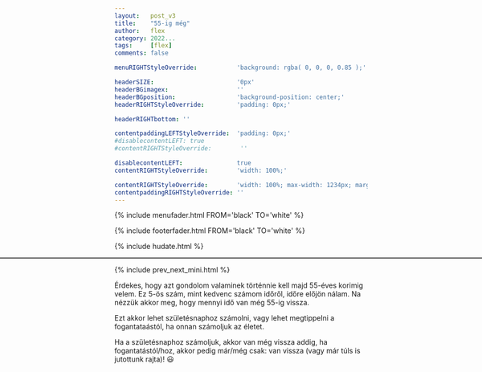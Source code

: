 ```yaml
---
layout:   post_v3
title:    "55-ig még"
author:   flex
category: 2022...
tags:     [flex]
comments: false

menuRIGHTStyleOverride:           'background: rgba( 0, 0, 0, 0.85 );'

headerSIZE:                       '0px'
headerBGimagex:                   ''
headerBGposition:                 'background-position: center;'
headerRIGHTStyleOverride:         'padding: 0px;'

headerRIGHTbottom: ''

contentpaddingLEFTStyleOverride:  'padding: 0px;'
#disablecontentLEFT: true
#contentRIGHTStyleOverride:        ''

disablecontentLEFT:               true
contentRIGHTStyleOverride:        'width: 100%;'

contentRIGHTStyleOverride:        'width: 100%; max-width: 1234px; margin: auto;'
contentpaddingRIGHTStyleOverride: ''
---
```


<link rel="stylesheet" type="text/css" href="css/override_v2_berkeley.css">

{% include menufader.html FROM='black' TO='white' %}

{% include footerfader.html FROM='black' TO='white' %}

{% include hudate.html %}

<hr style="border-top: 1px solid; color: grey; margin-left: calc( 50% - 50vw ); margin-right: calc( 50% - 50vw );">

{% include prev_next_mini.html %}

Érdekes, hogy azt gondolom valaminek történnie kell majd 55-éves korimig velem. Ez 5-ös szám, mint kedvenc számom időről, időre előjön nálam. Na nézzük akkor meg, hogy mennyi idő van még 55-ig vissza. 

Ezt akkor lehet születésnaphoz számolni, vagy lehet megtippelni a fogantataástól, ha onnan számoljuk az életet.

Ha a születésnaphoz számoljuk, akkor <span id="bd55_1" style="font-weight: bold;"></span> van még vissza addig, ha fogantatástól/hoz, akkor pedig már/még csak: <span id="bd55_2" style="font-weight: bold;"></span> van vissza (vagy már túls is jutottunk rajta)! 😃

<script>

// Source: https://www.w3schools.com/howto/howto_js_countdown.asp

var bd55_1 = new Date( "May 05, 2025 23:00:00" ).getTime();
var bd55_2 = new Date( "February 05, 2025 23:00:00" ).getTime();

// Update the count down every 1 second
var x = setInterval( function() {

  // Get todays date and time
  var now = new Date().getTime();

  // Find the distance between now and the count down date
  var distance = bd55_1 - now;

  // Time calculations for days, hours, minutes and seconds
  var days = Math.floor( distance / ( 1000 * 60 * 60 * 24 ) );
  var hours = Math.floor( ( distance % ( 1000 * 60 * 60 * 24 ) ) / ( 1000 * 60 * 60 ) );
  var minutes = Math.floor( ( distance % ( 1000 * 60 * 60 ) ) / ( 1000 * 60 ) );
  var seconds = Math.floor( ( distance % ( 1000 * 60 ) ) / 1000 );

  // Display the result in the element with id="demo"
  document.getElementById( "bd55_1" ).innerHTML = days + " nap " + hours + " óra " + minutes + " perc " + seconds + " másodperc ";
 
  // Find the distance between now and the count down date
  distance = bd55_2 - now;

  // Time calculations for days, hours, minutes and seconds
  days = Math.floor( distance / ( 1000 * 60 * 60 * 24 ) );
  hours = Math.floor( ( distance % ( 1000 * 60 * 60 * 24 ) ) / ( 1000 * 60 * 60 ) );
  minutes = Math.floor( ( distance % ( 1000 * 60 * 60 ) ) / ( 1000 * 60 ) );
  seconds = Math.floor( ( distance % ( 1000 * 60 ) ) / 1000 );

  // Display the result in the element with id="demo"
  document.getElementById( "bd55_2" ).innerHTML = days + " nap " + hours + " óra " + minutes + " perc " + seconds + " másodperc ";

}, 1000 );

</script>